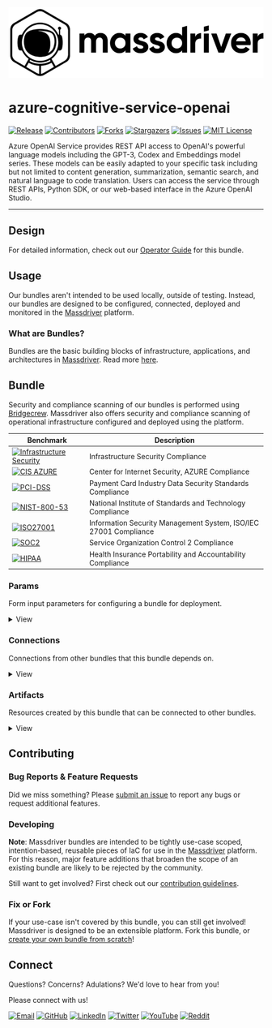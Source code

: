 [![Massdriver][logo]][website]

# azure-cognitive-service-openai

[![Release][release_shield]][release_url]
[![Contributors][contributors_shield]][contributors_url]
[![Forks][forks_shield]][forks_url]
[![Stargazers][stars_shield]][stars_url]
[![Issues][issues_shield]][issues_url]
[![MIT License][license_shield]][license_url]

Azure OpenAI Service provides REST API access to OpenAI's powerful language models including the GPT-3, Codex and Embeddings model series. These models can be easily adapted to your specific task including but not limited to content generation, summarization, semantic search, and natural language to code translation. Users can access the service through REST APIs, Python SDK, or our web-based interface in the Azure OpenAI Studio.

---

## Design

For detailed information, check out our [Operator Guide](operator.mdx) for this bundle.

## Usage

Our bundles aren't intended to be used locally, outside of testing. Instead, our bundles are designed to be configured, connected, deployed and monitored in the [Massdriver][website] platform.

### What are Bundles?

Bundles are the basic building blocks of infrastructure, applications, and architectures in [Massdriver][website]. Read more [here](https://docs.massdriver.cloud/concepts/bundles).

## Bundle

<!-- COMPLIANCE:START -->

Security and compliance scanning of our bundles is performed using [Bridgecrew](https://www.bridgecrew.cloud/). Massdriver also offers security and compliance scanning of operational infrastructure configured and deployed using the platform.

| Benchmark                                                                                                                                                                                                                                                       | Description                        |
| --------------------------------------------------------------------------------------------------------------------------------------------------------------------------------------------------------------------------------------------------------------- | ---------------------------------- |
| [![Infrastructure Security](https://www.bridgecrew.cloud/badges/github/massdriver-cloud/azure-cognitive-service-openai/general)](https://www.bridgecrew.cloud/link/badge?vcs=github&fullRepo=massdriver-cloud%2Fazure-cognitive-service-openai&benchmark=INFRASTRUCTURE+SECURITY) | Infrastructure Security Compliance |
| [![CIS AZURE](https://www.bridgecrew.cloud/badges/github/massdriver-cloud/azure-cognitive-service-openai/cis_azure>)](https://www.bridgecrew.cloud/link/badge?vcs=github&fullRepo=massdriver-cloud%2Fazure-cognitive-service-openai&benchmark=CIS+AZURE+V1.1) | Center for Internet Security, AZURE Compliance |
| [![PCI-DSS](https://www.bridgecrew.cloud/badges/github/massdriver-cloud/azure-cognitive-service-openai/pci>)](https://www.bridgecrew.cloud/link/badge?vcs=github&fullRepo=massdriver-cloud%2Fazure-cognitive-service-openai&benchmark=PCI-DSS+V3.2) | Payment Card Industry Data Security Standards Compliance |
| [![NIST-800-53](https://www.bridgecrew.cloud/badges/github/massdriver-cloud/azure-cognitive-service-openai/nist>)](https://www.bridgecrew.cloud/link/badge?vcs=github&fullRepo=massdriver-cloud%2Fazure-cognitive-service-openai&benchmark=NIST-800-53) | National Institute of Standards and Technology Compliance |
| [![ISO27001](https://www.bridgecrew.cloud/badges/github/massdriver-cloud/azure-cognitive-service-openai/iso>)](https://www.bridgecrew.cloud/link/badge?vcs=github&fullRepo=massdriver-cloud%2Fazure-cognitive-service-openai&benchmark=ISO27001) | Information Security Management System, ISO/IEC 27001 Compliance |
| [![SOC2](https://www.bridgecrew.cloud/badges/github/massdriver-cloud/azure-cognitive-service-openai/soc2>)](https://www.bridgecrew.cloud/link/badge?vcs=github&fullRepo=massdriver-cloud%2Fazure-cognitive-service-openai&benchmark=SOC2)| Service Organization Control 2 Compliance |
| [![HIPAA](https://www.bridgecrew.cloud/badges/github/massdriver-cloud/azure-cognitive-service-openai/hipaa>)](https://www.bridgecrew.cloud/link/badge?vcs=github&fullRepo=massdriver-cloud%2Fazure-cognitive-service-openai&benchmark=HIPAA) | Health Insurance Portability and Accountability Compliance |

<!-- COMPLIANCE:END -->

### Params

Form input parameters for configuring a bundle for deployment.

<details>
<summary>View</summary>

<!-- PARAMS:START -->
## Properties

- **`service`** *(object)*: To use the OpenAI service, you **must** be approved by Azure first. More details [here](https://azure.microsoft.com/en-us/products/cognitive-services/openai-service).
  - **`region`** *(string)*: The region where the OpenAI service will be deployed.
    - **One of**
      - East US
      - South Central US
      - West Europe
<!-- PARAMS:END -->

</details>

### Connections

Connections from other bundles that this bundle depends on.

<details>
<summary>View</summary>

<!-- CONNECTIONS:START -->
## Properties

- **`azure_service_principal`** *(object)*: . Cannot contain additional properties.
  - **`data`** *(object)*
    - **`client_id`** *(string)*: A valid UUID field.

      Examples:
      ```json
      "123xyz99-ab34-56cd-e7f8-456abc1q2w3e"
      ```

    - **`client_secret`** *(string)*
    - **`subscription_id`** *(string)*: A valid UUID field.

      Examples:
      ```json
      "123xyz99-ab34-56cd-e7f8-456abc1q2w3e"
      ```

    - **`tenant_id`** *(string)*: A valid UUID field.

      Examples:
      ```json
      "123xyz99-ab34-56cd-e7f8-456abc1q2w3e"
      ```

  - **`specs`** *(object)*
<!-- CONNECTIONS:END -->

</details>

### Artifacts

Resources created by this bundle that can be connected to other bundles.

<details>
<summary>View</summary>

<!-- ARTIFACTS:START -->
## Properties

- **`endpoint`** *(object)*: . Cannot contain additional properties.
  - **`data`** *(object)*
    - **`infrastructure`** *(object)*
      - **`ari`** *(string)*: Azure Resource ID.

        Examples:
        ```json
        "/subscriptions/12345678-1234-1234-abcd-1234567890ab/resourceGroups/resource-group-name/providers/Microsoft.Network/virtualNetworks/network-name"
        ```

      - **`endpoint`** *(string)*: An HTTPS endpoint URL.

        Examples:
        ```json
        "https://example.com/some/path"
        ```

        ```json
        "https://massdriver.cloud"
        ```

    - **`security`** *(object)*: Azure Security Configuration. Cannot contain additional properties.
      - **`iam`** *(object)*: IAM Roles And Scopes. Cannot contain additional properties.
        - **`^[a-z]+[a-z_]*[a-z]$`** *(object)*
          - **`role`**: Azure Role.

            Examples:
            ```json
            "Storage Blob Data Reader"
            ```

          - **`scope`** *(string)*: Azure IAM Scope.
  - **`specs`** *(object)*
    - **`azure`** *(object)*: .
      - **`region`** *(string)*: Select the Azure region you'd like to provision your resources in.
<!-- ARTIFACTS:END -->

</details>

## Contributing

<!-- CONTRIBUTING:START -->

### Bug Reports & Feature Requests

Did we miss something? Please [submit an issue](https://github.com/massdriver-cloud/azure-cognitive-service-openai/issues>) to report any bugs or request additional features.

### Developing

**Note**: Massdriver bundles are intended to be tightly use-case scoped, intention-based, reusable pieces of IaC for use in the [Massdriver][website] platform. For this reason, major feature additions that broaden the scope of an existing bundle are likely to be rejected by the community.

Still want to get involved? First check out our [contribution guidelines](https://docs.massdriver.cloud/bundles/contributing).

### Fix or Fork

If your use-case isn't covered by this bundle, you can still get involved! Massdriver is designed to be an extensible platform. Fork this bundle, or [create your own bundle from scratch](https://docs.massdriver.cloud/bundles/development)!

<!-- CONTRIBUTING:END -->

## Connect

<!-- CONNECT:START -->

Questions? Concerns? Adulations? We'd love to hear from you!

Please connect with us!

[![Email][email_shield]][email_url]
[![GitHub][github_shield]][github_url]
[![LinkedIn][linkedin_shield]][linkedin_url]
[![Twitter][twitter_shield]][twitter_url]
[![YouTube][youtube_shield]][youtube_url]
[![Reddit][reddit_shield]][reddit_url]


<!-- markdownlint-disable -->

[logo]: https://raw.githubusercontent.com/massdriver-cloud/docs/main/static/img/logo-with-logotype-horizontal-400x110.svg

[docs]: https://docs.massdriver.cloud?utm_source=azure-cognitive-service-openai&utm_medium=azure-cognitive-service-openai&utm_campaign=azure-cognitive-service-openai&utm_content=azure-cognitive-service-openai
[website]: https://www.massdriver.cloud?utm_source=azure-cognitive-service-openai&utm_medium=azure-cognitive-service-openai&utm_campaign=azure-cognitive-service-openai&utm_content=azure-cognitive-service-openai
[github]: https://github.com/massdriver-cloud
[linkedin]: https://www.linkedin.com/company/massdriver/

[contributors_shield]: https://img.shields.io/github/contributors/massdriver-cloud/azure-cognitive-service-openai.svg?style=for-the-badge>
[contributors_url]: https://github.com/massdriver-cloud/azure-cognitive-service-openai/graphs/contributors>
[forks_shield]: https://img.shields.io/github/forks/massdriver-cloud/azure-cognitive-service-openai.svg?style=for-the-badge>
[forks_url]: https://github.com/massdriver-cloud/azure-cognitive-service-openai/network/members>
[stars_shield]: https://img.shields.io/github/stars/massdriver-cloud/azure-cognitive-service-openai.svg?style=for-the-badge>
[stars_url]: https://github.com/massdriver-cloud/azure-cognitive-service-openai/stargazers>
[issues_shield]: https://img.shields.io/github/issues/massdriver-cloud/azure-cognitive-service-openai.svg?style=for-the-badge>
[issues_url]: https://github.com/massdriver-cloud/azure-cognitive-service-openai/issues>
[release_url]: https://github.com/massdriver-cloud/azure-cognitive-service-openai/releases/latest>
[release_shield]: https://img.shields.io/github/release/massdriver-cloud/azure-cognitive-service-openai.svg?style=for-the-badge>
[license_shield]: https://img.shields.io/github/license/massdriver-cloud/azure-cognitive-service-openai.svg?style=for-the-badge>
[license_url]: https://github.com/massdriver-cloud/azure-cognitive-service-openai/blob/main/LICENSE>

[email_url]: mailto:support@massdriver.cloud
[email_shield]: https://img.shields.io/badge/email-Massdriver-black.svg?style=for-the-badge&logo=mail.ru&color=000000
[github_url]: mailto:support@massdriver.cloud
[github_shield]: https://img.shields.io/badge/follow-Github-black.svg?style=for-the-badge&logo=github&color=181717
[linkedin_url]: https://linkedin.com/in/massdriver-cloud
[linkedin_shield]: https://img.shields.io/badge/follow-LinkedIn-black.svg?style=for-the-badge&logo=linkedin&color=0A66C2
[twitter_url]: https://twitter.com/massdriver
[twitter_shield]: https://img.shields.io/badge/follow-Twitter-black.svg?style=for-the-badge&logo=twitter&color=1DA1F2
[youtube_url]: https://www.youtube.com/channel/UCfj8P7MJcdlem2DJpvymtaQ
[youtube_shield]: https://img.shields.io/badge/subscribe-Youtube-black.svg?style=for-the-badge&logo=youtube&color=FF0000
[reddit_url]: https://www.reddit.com/r/massdriver
[reddit_shield]: https://img.shields.io/badge/subscribe-Reddit-black.svg?style=for-the-badge&logo=reddit&color=FF4500

<!-- markdownlint-restore -->

<!-- CONNECT:END -->
